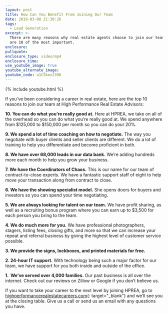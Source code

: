```yaml
---
layout: post
title: How Can You Benefit From Joining Our Team
date: 2019-03-08 21:30:26
tags:
  - Lead Generation
excerpt: >-
  There are many reasons why real estate agents choose to join our team. Here
  are 10 of the most important.
enclosure:
pullquote:
enclosure_type: video/mp4
enclosure_time:
use_youtube_image: true
youtube_alternate_image:
youtube_code: o1CSkexJ398
---
```


{% include youtube.html %}

If you’ve been considering a career in real estate, here are the top 10 reasons to join our team at High Performance Real Estate Advisors:

**10. You can do what you’re really good at.** Here at HPREA, we take on all of the overhead so you can do what you’re really good at. We spend anywhere from $125,000 to $150,000 per month so you can do your 20%.

**9. We spend a lot of time coaching on how to negotiate.** The way you negotiate with buyer clients and seller clients are different. We do a lot of training to help you differentiate and become proficient in both.

**8. We have over 68,000 leads in our data bank.** We’re adding hundreds more each month to help you grow your business.

**7. We have the Coordinators of Chaos.** This is our name for our team of contract-to-close experts. We have a fantastic support staff of eight to help move your transaction along from contract to close.

**6. We have the showing specialist model.** She opens doors for buyers and investors so you can spend your time negotiating.

**5. We are always looking for talent on our team.** We have profit sharing, as well as a recruiting bonus program where you can earn up to $3,500 for each person you bring to the team.

**4. We do much more for you.** We have professional photographers, stagers, listing fees, closing gifts, and more so that we can increase your repeat and referral business by giving the highest level of customer service possible.

**3. We provide the signs, lockboxes, and printed materials for free.**

**2. 24-hour IT support.** With technology being such a major factor for our team, we have support for you both inside and outside of the office.

**1. &nbsp;We’ve served over 4,000 families.** Our past business is all over the internet. Check out our reviews on Zillow or Google if you don’t believe us.

If you want to take your career to the next level by joining HPREA, go to [highperformancerealestatecareers.com](http://highperformancerealestatecareers.com/POcQl/UTMUe/kKiMW/ScMQh/){: target="_blank"} and we’ll see you at the closing table. Give us a call or send us an email with any questions you have.